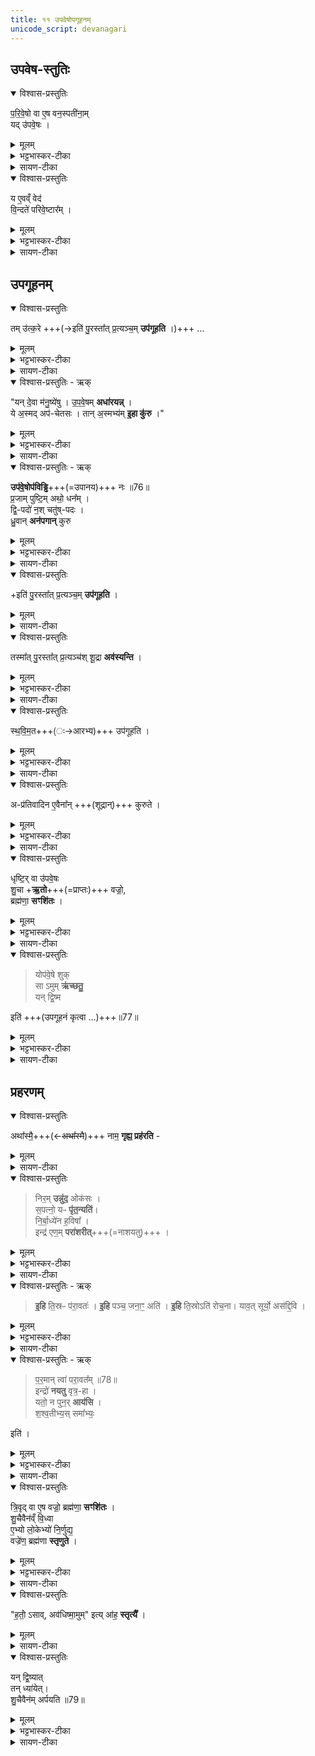 ```yaml
---
title: ११ उपवेषोपगूहनम् 
unicode_script: devanagari
---
```


## उपवेष-स्तुतिः
<details open><summary>विश्वास-प्रस्तुतिः</summary>

प॒रि॒वे॒षो वा ए॒ष वन॒स्पती॑ना॒म्  
यद् उ॑पवे॒षः ।  
</details>

<details><summary>मूलम्</summary>

प॒रि॒वे॒षो वा ए॒ष वन॒स्पती॑नाम् ।
यदु॑पवे॒षः ।
</details>

<details><summary>भट्टभास्कर-टीका</summary>

1 परिवेषो वा इति ॥ परिवेषः परितो व्याप्य तर्पयिता ।  
**उपवेषः** शाखामूलजन्मा काष्ठविशेषः ।
</details>

<details><summary>सायण-टीका</summary>

अथोपवेषो मन्त्रेण परित्यक्तव्योऽतः प्रस्तौति — “परिवेषो वा एष वनस्पतीनाम्। यदुपवेषः” (ब्रा. का. ३ प्र. ३ अ. ११) इति। पलाशशाखामूले त्यक्तो भाग उपवेषः। स च सर्वेषां वनस्पतीनां परितो व्याप्नोति। वनस्पतिभिर्दुःसाध्यस्याङ्गारवियोजनतप्तकपालोपधानादेरनेन कृतत्वात्। 
</details>

<details open><summary>विश्वास-प्रस्तुतिः</summary>

य ए॒वव्ँ वेद॑  
वि॒न्दते॑ परिवे॒ष्टार᳚म् ।  
</details>

<details><summary>मूलम्</summary>

य ए॒वव्ँ वेद॑ ।
वि॒न्दते॑ परिवे॒ष्टार᳚म् ।
</details>

<details><summary>भट्टभास्कर-टीका</summary>

एवं वेदिता तर्पयितारं लभते ।
</details>

<details><summary>सायण-टीका</summary>

वेदनं प्रशंसति – “य एवं वेद। विन्दते परिवेष्टारम्” (ब्रा. का. ३ प्र. ३ अ. ११) इति। सेवकजनमित्यर्थः। 
</details>

## उपगूहनम्
<details open><summary>विश्वास-प्रस्तुतिः</summary>

तम् उ॑त्क॒रे +++(→इति॑ पु॒रस्ता᳚त् प्र॒त्यञ्च॒म् **उप॑गूहति** ।)+++ …
</details>

<details><summary>मूलम्</summary>

तमु॑त्क॒रे ।
</details>

<details><summary>भट्टभास्कर-टीका</summary>

तं उत्करे 'पुरस्तात् प्रत्यञ्चं उपगूहति' इति संबध्यते ॥
</details>

<details><summary>सायण-टीका</summary>

मन्त्रोत्पादनपूर्वकमुपवेषत्यागं विधत्ते — “तमुत्करे। 
</details>

<details open><summary>विश्वास-प्रस्तुतिः - ऋक्</summary>

"यन् दे॒वा म॑नु॒ष्ये॑षु ।
उ॒प॒वे॒षम् **अधा॑रयन्न्** ।  
ये अ॒स्मद् अप॑-चेतसः ।
तान् अ॒स्मभ्य॑म् **इ॒हा कु॑रु** ।"  
</details>

<details><summary>मूलम्</summary>

"यन्दे॒वा म॑नु॒ष्ये॑षु ।
उ॒प॒वे॒षमधा॑रयन्न् ।  
ये अ॒स्मदप॑चेतसः ।
तान॒स्मभ्य॑मि॒हा कु॑रु ।"  
</details>

<details><summary>भट्टभास्कर-टीका</summary>

2यं देवा इति द्वे अनुष्टुभौ ॥ मन्त्रार्थस्तु - यं त्वां देवा मनुष्येषु मनुष्यार्थं यज्ञसिद्धये उपवेषं अधारयन् उत्पादितवन्तः । स त्वं हे उपवेष! ये अस्मत्तः अपचेतसः अपगतचित्ताः अपरक्तमनसः तान् अस्मभ्यं इह कर्मणि अग्रतः आविष्कुरु विधेयात् कुरु वा ।
</details>

<details><summary>सायण-टीका</summary>

यं देवा, मनुष्येषु। उपवेषमधारयन्। ये अस्मदपचेतसः। तानस्मभ्यमिहाऽऽकुरु। 
</details>

<details open><summary>विश्वास-प्रस्तुतिः - ऋक्</summary>

**उप॑वे॒षोप॑विड्ढि**+++(=उपानय)+++ नः ॥76॥  
प्र॒जाम् पुष्टि॒म् अथो॒ धन᳚म् ।   
द्वि॒-पदो॑ न॒श् चतु॑ष्-पदः ।  
ध्रु॒वान् **अन॑पगान्** कुरु  
</details>

<details><summary>मूलम्</summary>

"उप॑वे॒षोप॑विड्ढि नः ॥76॥
प्र॒जाम्पुष्टि॒मथो॒ धन᳚म् ।   
द्वि॒पदो॑ न॒श्चतु॑ष्पदः ।
ध्रु॒वानन॑पगान्कु॒र्व्"  
</details>

<details><summary>भट्टभास्कर-टीका</summary>

किञ्च - नः अस्माकं प्रजादिकं **उपविड्ढि** समीपे प्रापय । विषेः जौहोत्यादिकस्य छान्दसश्शपो लुक् ।
किञ्च - अस्मदीयान् द्विपदश्चतुष्पदश्च ध्रुवान् नित्यान् अनपगान् अस्मासु अनपरक्तचित्तांश्च कुरु । द्विपद इत्यत्र 'द्वित्रिभ्यां पाद्दन्' इति उत्तरपदान्तोदातत्वम् ।
</details>

<details><summary>सायण-टीका</summary>

उपवेषोपविड्ढि नः। प्रजां पुष्टिमथो धनम्। द्विपदो नश्चतुष्पदः ध्रुवाननपगान्कुर्व्
</details>

<details open><summary>विश्वास-प्रस्तुतिः</summary>

+इति॑ पु॒रस्ता᳚त् प्र॒त्यञ्च॒म् **उप॑गूहति** ।
</details>

<details><summary>मूलम्</summary>

इति॑ पु॒रस्ता᳚त्प्र॒त्यञ्च॒मुप॑गूहति ।
</details>

<details><summary>सायण-टीका</summary>

इति पुरस्तात्प्रत्यञ्चमुपगूहति। 
</details>

<details open><summary>विश्वास-प्रस्तुतिः</summary>

तस्मा᳚त् पु॒रस्ता᳚त् प्र॒त्यञ्च॑श् शू॒द्रा **अव॑स्यन्ति** ।   
</details>

<details><summary>मूलम्</summary>

तस्मा᳚त्पु॒रस्ता᳚त्प्र॒त्यञ्च॑श्शू॒द्रा अव॑स्यन्ति ।   
</details>

<details><summary>भट्टभास्कर-टीका</summary>

स्वामिनः अग्रतः प्रतिमुखाः शूद्राः **अवस्यन्ति** अवतिष्ठन्ते चिकीर्षवः ।
</details>

<details><summary>सायण-टीका</summary>

तस्मात्पुरस्तात्प्रत्यञ्चः शूद्रा अवस्यन्ति” (ब्रा. का. ३ प्र. ३ अ. ११) इति। 
</details>

<details open><summary>विश्वास-प्रस्तुतिः</summary>

स्थ॒वि॒म॒त+++(ः→आरभ्य)+++ उप॑गूहति ।
</details>

<details><summary>मूलम्</summary>

स्थ॒वि॒म॒त उप॑गूहति ।
</details>

<details><summary>भट्टभास्कर-टीका</summary>

स्थविमत इति । स्थूलात् प्रदेशादारभ्य ।
</details>

<details><summary>सायण-टीका</summary>

निःशेषेण गूहनं विधत्ते – स्थविमत उपगूहति। 
</details>

<details open><summary>विश्वास-प्रस्तुतिः</summary>

अ-प्र॑तिवादिन ए॒वैना᳚न् +++(शूद्रान्)+++ कुरुते ।
</details>

<details><summary>मूलम्</summary>

अप्र॑तिवादिन ए॒वैना᳚न्कुरुते ।
</details>

<details><summary>भट्टभास्कर-टीका</summary>

अप्रतिवादिनः अस्याग्रे प्रतिवदितुमसमर्थान् शूद्रान्करोति ॥
</details>

<details><summary>सायण-टीका</summary>

अप्रतिवादिन एवैनान्कुरुते” (ब्रा. का. ३ प्र. ३ अ. ११) इति। 
</details>

<details open><summary>विश्वास-प्रस्तुतिः</summary>

धृष्टि॒र् वा उ॑पवे॒षः  
शु॒चा +**ऋ॒तो**+++(=प्राप्तः)+++ वज्रो॒,  
ब्रह्म॑णा॒ **सꣳशि॑तः** ।  
</details>

<details><summary>मूलम्</summary>

धृष्टि॒र्वा उ॑पवे॒षः ।
शु॒चर्तो वज्रो॒ ब्रह्म॑णा॒ सꣳशि॑तः ।  
</details>

<details><summary>भट्टभास्कर-टीका</summary>

3धृष्टिर्वा इति ॥ अयम् **उपवेषः धृष्टिः** धर्षणशीलः **शुचा** तापेन **ऋतः** प्राप्तः **वज्रः** वज्रस्थानीयः **ब्रह्मणा** मन्त्रेण **संशितः** तीक्ष्णीकृतः ।
</details>


<details><summary>सायण-टीका</summary>

अभिचाराय मन्त्रान्तरमुत्पादयितुं प्रस्तौति — “धृष्टिर्वा उपवेषः। शुचर्तो वज्रो ब्रह्मणा सꣳशितः” (ब्रा. का. ३ प्र. ३ अ. ११) इति। अयमुपवेषः स्वत एव धार्ष्ट्ययुक्तोऽत ऊर्ध्वं वह्निसंतापेन युक्तः। पुनरपि मन्त्रेण तीक्ष्णीकृतत्वाद्वज्रः संपन्नोऽतोऽभिचारयोग्यः। 
</details>

<details open><summary>विश्वास-प्रस्तुतिः</summary>

> योप॑वे॒षे शुक्  
सा ऽमुम् **ऋ॑च्छतु॒**  
यन् द्वि॒ष्म 

इति॑ +++(उपगूहनं कृत्वा …)+++॥77॥
</details>

<details><summary>मूलम्</summary>

योप॑वे॒षे शुक् ।
साऽमुमृ॑च्छतु॒ यन्द्वि॒ष्म इति॑ ॥77॥
</details>

<details><summary>भट्टभास्कर-टीका</summary>

तस्मादभिचरिता चेत् या उपवेषे शुक् दीप्तिः सा अमुं एतन्नामानं **ऋच्छतु** गच्छतु यं द्विष्मः इति अनेन मन्त्रेण उपगूहनं कृत्वा 'निरमुं नुदः' इत्यग्नौ प्रहरत्युपवेषम् । तिस्रोऽप्यनुष्टुभ एताः ।
</details>

<details><summary>सायण-टीका</summary>

तत्र मन्त्रमुत्पाद्य विनियुङ्क्ते — “योपवेषे शुक्। साऽममृच्छतु यं द्विष्म इति। 
</details>

## प्रहरणम्
<details open><summary>विश्वास-प्रस्तुतिः</summary>

अथा᳚स्मै॒+++(←~~अथा᳚स्मै~~)+++ नाम॒ **गृह्य॒ प्रह॑रति** -  
</details>

<details><summary>मूलम्</summary>

अथा᳚स्मै नाम॒ गृह्य॒ प्रह॑रति ।  
</details>


<details><summary>सायण-टीका</summary>

अथास्मै नाम गृह्य प्रहरति” (ब्रा. का. ३ प्र. ३ अ. ११) इति। शुक्संतापः। अमुमित्यत्र यो द्वेष्यस्तस्य नाम गृहीत्वा तमुपवेषमग्नौ प्रहरेत्। 
</details>

<details open><summary>विश्वास-प्रस्तुतिः</summary>

> निर॒म् **उन्नु॑द॒** ओक॑सः ।  
स॒पत्नो॒ यᳶ **पृ॑त॒न्यति॑**।  
नि॒र्बा॒ध्ये॑न ह॒विषा᳚ ।  
इन्द्र॑ एण॒म् **परा॑शरीत्**+++(=नाशयतु)+++ ।
</details>

<details><summary>मूलम्</summary>

निर॒मुन्नु॑द॒ ओक॑सः ।  
स॒पत्नो॒ यᳶ पृ॑त॒न्यति॑ ।  
नि॒र्बा॒ध्ये॑न ह॒विषा᳚ ।  
इन्द्र॑ एण॒म्परा॑शरीत् ।
</details>

<details><summary>भट्टभास्कर-टीका</summary>

हे उपवेष! अमुं एतन्नामानं अस्मच्छत्रुं ओकसः गृहात् निर्नुदः निष्कृष्य नुदः । लेण्मध्यमः ।
यः अस्माकं सपत्नः भूत्वा पृतन्यति संग्रामं करोति निर्बाध्येन उत्क्रष्टव्येन उपवेषाख्येन हविषा, यद्वा - निर्बाधनसाधनेन । करणे कृत्यः ।

एणं एनम् । छान्दसं णत्वम् ।  
अस्मद्द्वेष्यं इन्द्रः **पराशरीत्** अपुनरावृत्तं नाशयतु ।
</details>

<details><summary>सायण-टीका</summary>

पुनरप्यृचां त्रयमभिचारार्थमुत्पादयति “निरमुं नुद ओकसः। सपत्नो यः पृतन्यति। निर्बाध्येन हविषा। इन्द्र एणं पराशरीत्।
</details>

<details open><summary>विश्वास-प्रस्तुतिः - ऋक्</summary>

> **इ॒हि** ति॒स्रᳶ प॑रा॒वतः॑ ।
**इ॒हि** पञ्च॒ जना॒ꣳ॒ अति॑ ।
**इ॒हि** ति॒स्रोऽति॑ रोच॒ना।
याव॒त् सूर्यो॒ अस॑द्दि॒वि ।
</details>

<details><summary>मूलम्</summary>

इ॒हि ति॒स्रᳶ प॑रा॒वतः॑ ।
इ॒हि पञ्च॒ जना॒ꣳ॒ अति॑ ।
इ॒हि ति॒स्रोऽति॑ रोच॒नायाव॑त् ।  
सूर्यो॒ अस॑द्दि॒वि ।
</details>

<details><summary>भट्टभास्कर-टीका</summary>

**इहि परावतः** परतरान् देशान् लोकत्रयलक्षणान् देवपितृमनुष्यलक्षणगतीर्वा अति अतीत्य गच्छ, पञ्चजनांश्चातीहि । ब्राह्मणादयो निषादपञ्चमाः पञ्चजनाः, पञ्च भूतानीत्येके । तिस्रः रोचनाः दीप्तिमतः अग्निविद्युदादित्यान् अतीहि ।

यावत् सूर्यः दिवि असत् स्यात् । लेट्याडागमः ।
</details>

<details><summary>सायण-टीका</summary>

इहि तिस्रः परावतः। इहि पञ्चजनाꣳ अति। इहि तिस्रोऽतिरोचना यावत्। सूर्यो असद्दिवि। 
</details>

<details open><summary>विश्वास-प्रस्तुतिः - ऋक्</summary>

> प॒र॒मान् त्वा॑ परा॒वत᳚म् ॥78॥  
इन्द्रो॑ **नयतु** वृत्र॒-हा ।  
यतो॒ न पुन॒र् **आय॑सि** ।  
श॒श्व॒तीभ्य॒स् समा᳚भ्यः॒ 

इति॑ ।
</details>

<details><summary>मूलम्</summary>

प॒र॒मान्त्वा॑ परा॒वत᳚म् ॥78॥  
इन्द्रो॑ नयतु वृत्र॒हा ।
यतो॒ न पुन॒राय॑सि ।
श॒श्व॒तीभ्य॒स्समा᳚भ्य॒ इति॑ ।
</details>

<details><summary>भट्टभास्कर-टीका</summary>

परमां त्वेति । परमां परावतं दूरम् । पूर्ववद्वतिः ।  
इन्द्रः त्वा नयतु प्रापयतु वृत्रहा वृत्रं हतवान्, यतो नीतस्त्वं न पुनरायसि नागच्छसि । इ गतौ भौवादिकः ।

शश्वतीभ्यः अक्षीणाभ्यः समाभ्यः संवत्सरेभ्यः परं नयति ॥
</details>

<details><summary>सायण-टीका</summary>

परमां त्वा परावतम्। इन्द्रो नयतु वृत्रहा। यतो न पुनरायसि। शश्वतीभ्यः समाभ्य इति’ (ब्रा. का. ३ प्र. ३ अ. ११) इति। 
</details>


<details open><summary>विश्वास-प्रस्तुतिः</summary>

त्रि॒वृद् वा ए॒ष वज्रो॒ ब्रह्म॑णा॒ **सꣳशि॑तः** ।      
शु॒चैवैन॑व्ँ वि॒ध्वा  
ए॒भ्यो लो॒केभ्यो॑ नि॒र्णुद्य॒  
वज्रे॑ण॒ ब्रह्म॑णा **स्तृणुते** ।   
</details>

<details><summary>मूलम्</summary>

त्रि॒वृद्वा ए॒ष वज्रो॒ ब्रह्म॑णा॒ सꣳशि॑तः ।

शु॒चैवैन॑व्ँवि॒ध्वा ।
ए॒भ्यो लो॒केभ्यो॑ नि॒र्णुद्य॑ ।
वज्रे॑ण॒ ब्रह्म॑णा स्तृणुते ।
</details>

<details><summary>भट्टभास्कर-टीका</summary>

4त्रिवृद्वा इत्येतेषां ब्राह्मणम् ॥ एषः उपवेष त्रिवृत् नवधारो वज्रः ब्रह्मणा च संशितः, तस्मात् ईदृशेनानेन एनं द्वेष्यं शुचा विद्ध्वा तापयित्वा लोकेभ्यश्च निर्णुद्य ततः वज्रेण ब्रह्मणा च स्तृणुते छादयति मारयति वा ।
</details>

<details><summary>सायण-टीका</summary>

एताभिस्तिसृभिग्भिरुपवेषं गृहाद्दूरतो निरस्येदित्येवं विधि(धिं)स्तावकेनार्थवादेनोन्नयति — ‘त्रिवृद्वा एष बज्रो ब्रह्मणा सꣳशितः। शुचैवैनं विद्ध्वा। एभ्यो लोकेभ्यो निर्णुद्य। वज्रेण ब्रह्मणा स्तृणुते’ (ब्रा. का. ३ प्र. ३ अ. ११) इति। मन्त्रत्रयेण तीक्ष्णीकृत एष उपवेषरूपो वज्रस्त्रिगुणो भप्रति। एतन्निष्ठेन शोकेनैनं वैरिणं लोकत्रयान्निःसार्य मन्त्रात्मकेन वज्रेणाभिहिनस्ति। 
</details>

<details open><summary>विश्वास-प्रस्तुतिः</summary>

"ह॒तो॒॑ ऽसाव्, अव॑धिष्मा॒मुम्" इत्य् आ॑ह॒ **स्तृत्यै᳚** ।
</details>

<details><summary>मूलम्</summary>

"ह॒तो॑ऽसावव॑धिष्मा॒मु"मित्या॑ह॒ स्तृत्यै᳚ ।
</details>

<details><summary>सायण-टीका</summary>

त्रिर्भूमिं खात्वा तत्रोपवेषं प्रतिक्षेप्तुं यजुर्द्वयरूपं मन्त्रमुत्पादयति — ‘हतोऽसाववधिष्मामुमित्याह स्तृत्यै’ (ब्रा. का. ३ प्र. ३ अ. ११) इति। स्तृतिर्हिंसा। 
</details>

<details open><summary>विश्वास-प्रस्तुतिः</summary>

यन् द्वि॒ष्यात्  
तन् ध्या॑येत्।   
शु॒चैवैन॑म् अर्पयति ॥79॥  
</details>

<details><summary>मूलम्</summary>

यन्द्वि॒ष्यात्तन्ध्या॑येत् ।
शु॒चैवैन॑मर्पयति ॥79॥
</details>

<details><summary>भट्टभास्कर-टीका</summary>

हतोऽसाववधिष्मामुमिति च द्वौ मन्त्रौ । अत्रामुमित्यस्य नामग्रहणे यं द्विष्यात् तं ध्यायेत् एनं शुचा प्राप्तं करोति ॥


इति भट्टभास्करमिश्रविरचिते यजुर्वेदभाष्ये ज्ञानयज्ञाख्ये तृतीयेऽष्टके तृतीयप्रश्नस्समाप्तः ॥


समाप्तं पौरोडाशिकम् ॥  

</details>

<details><summary>सायण-टीका</summary>

उपवेषस्याग्नौ क्षेपणे दूरदेशं निरसने भूमौ खनने च ध्यानं विधत्ते — ‘यं द्विष्यात्तं ध्यायेत्। शुचैवैनमर्पयति’ (ब्रा. का. ३ प्र. ३ अ. ११) इति।
</details>
